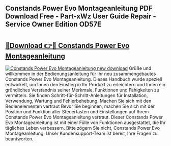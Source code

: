 ## Constands Power Evo Montageanleitung PDF Download Free - Part-xWz User Guide Repair - Service Owner Edition OD57E

# <h2><a href="http://df859w.blite.top/?on=Constands+Power+Evo+Montageanleitung">🔗Download 👉🔴 Constands Power Evo Montageanleitung</a></h2>

[![Constands Power Evo Montageanleitung new download](https://i.imgur.com/lujVjoI.png)](http://df859w.blite.top/?on=Constands+Power+Evo+Montageanleitung)
Grüße und willkommen in der Bedienungsanleitung für Ihr neu zusammengebautes Constands Power Evo Montageanleitung. Dieses Handbuch wurde speziell entwickelt, um Ihnen den Einstieg in Ihr Produkt zu erleichtern und Ihnen ein gründliches Verständnis seiner Merkmale, Funktionen und Fähigkeiten zu vermitteln. Sie finden Schritt-für-Schritt-Anleitungen für Installation, Verwendung, Wartung und Fehlerbehebung. Machen Sie sich mit den Bedienelementen vertraut Bevor Sie beginnen, machen Sie sich mit der Position und Funktion aller Steuertasten und Einstellungen auf Ihrem Constands Power Evo Montageanleitung vertraut. Dieser Constands Power Evo Montageanleitung ist mit einer Fülle von Funktionen ausgestattet, die Ihr tägliches Leben verbessern. Bitte zögern Sie nicht, Constands Power Evo Montageanleitung. Unser Kundensupport-Team ist bereit, Ihre Fragen zu beantworten.
